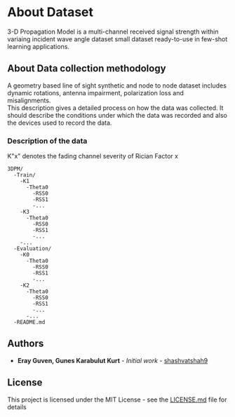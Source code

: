 # About Dataset

3-D Propagation Model is a multi-channel received signal strength within variaing incident wave angle dataset small dataset ready-to-use in few-shot learning applications. 
## About Data collection methodology

A geometry based line of sight synthetic and node to node dataset includes dynamic rotations, antenna impairment, polarization loss and misalignments.   
This description gives a detailed process on how the data was collected. It should describe the conditions under which the data was recorded and also the devices used to record the data.

### Description of the data

K"x" denotes the fading channel severity of Rician Factor x

```
3DPM/
  -Train/
    -K1
      -Theta0
        -RSS0
        -RSS1
        -...
    -K3
      -Theta0
        -RSS0
        -RSS1
        -...    
    -...
  -Evaluation/
    -K0
      -Theta0
        -RSS0
        -RSS1
        -...
    -K2
      -Theta0
        -RSS0
        -RSS1
        -...    
      -...
  -README.md

```

## Authors

* **Eray Guven, Gunes Karabulut Kurt** - *Initial work* - [shashvatshah9](https://github.com/shashvatshah9)

## License

This project is licensed under the MIT License - see the [LICENSE.md](LICENSE.md) file for details


